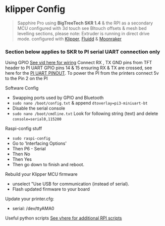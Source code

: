 # klipper Config

> Sapphire Pro using **BigTreeTech SKR 1.4** & the RPI as a secondary MCU configured with 3d touch see Bltouch offsets & mesh bed levelling sections, please note: Extruder is running in direct drive mode. configured with [Klipper](https://github.com/KevinOConnor/klipper), [Fluidd](https://github.com/cadriel/fluidd) & [Moonraker](https://github.com/Arksine/moonraker)


### Section below applies to SKR to PI serial UART connection only

Using GPIO [See vid here for wiring](https://www.youtube.com/watch?v=AtW3GqkKUz8-Q&t=14m39s) Connect RX , TX GND pins from TFT header to PI UART GPIO pins 14 & 15 ensuring RX & TX are crossed, see here for the [PI UART PINOUT](https://pinout.xyz/pinout/pin8_gpio14). To power the PI from the printers connect 5v to the Pin 2 on the PI
  
  Software Config
  * Swapping ports used by GPIO and Bluetooth
  * `sudo nano /boot/config.txt` & append `dtoverlay=pi3-miniuart-bt`
  * Disable the serial console
  * `sudo nano /boot/cmdline.txt` Look for following string (text) and delete `console=serial0,115200`

  Raspi-config stuff
  * `sudo raspi-config`
  * Go to 'Interfacing Options'
  * Then P6 - Serial
  * Then No
  * Then Yes
  * Then go down to finish and reboot.

  Rebuild your Klipper MCU firmware
  * unselect "Use USB for communication (instead of serial). 
  * Flash updated firmware to your board

  Update your printer.cfg:
  * serial: /dev/ttyAMA0

  Useful python scripts
  [See vhere for additional RPI scripts ](https://github.com/sajrashid/RpiPythonScripts)


